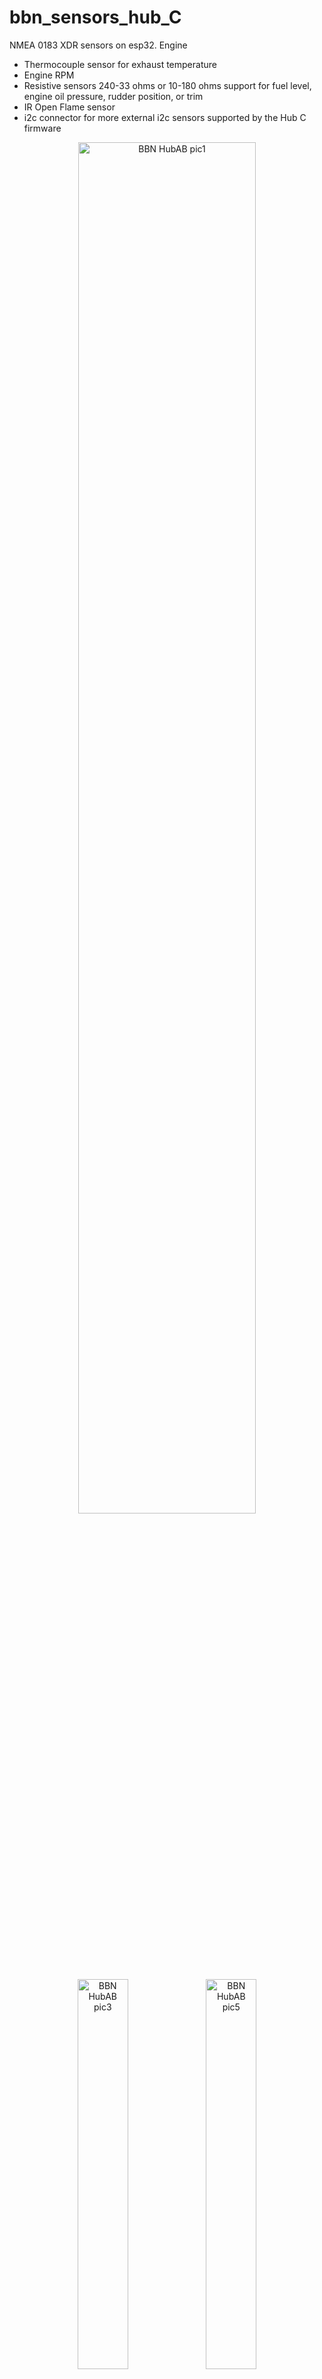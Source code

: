# bbn_sensors_hub_C
NMEA 0183 XDR sensors on esp32. Engine

- Thermocouple sensor for exhaust temperature
- Engine RPM
- Resistive sensors 240-33 ohms or 10-180 ohms support for fuel level, engine oil pressure, rudder position, or trim
- IR Open Flame sensor
- i2c connector for more external i2c sensors supported by the Hub C firmware

<p align="center">
<img src="./img/bbn_engine_hubC_2.jpg?raw=true" style="width: 75%; height: auto;" alt="BBN HubAB pic1" />
</p>

<p align="center">
<img src="./img/bbn_engine_sensors_3.jpg?raw=true" style="width: 40%; height: auto;" alt="BBN HubAB pic3" />
<img src="./img/bbn_engine_sensors_5.jpg?raw=true" style="width: 40%; height: auto;" alt="BBN HubAB pic5" />
</p>

<p align="center">
<img src="./img/bbn_engine_sensors_4.jpg?raw=true" style="width: 40%; height: auto;" alt="BBN HubAB pic2" />
<img src="./img/bbn_engine_sensors_6.jpg?raw=true" style="width: 40%; height: auto;" alt="BBN HubAB pic4" />
</p>

### Enclosure, etc

- Waterproof box. Hinged with stainless steel hardware, transparent lid, base plate and legs
- Various cable glands
- Grove cables from m5stack
- M3 standoffs
- __In-Sure lever wire connectors__ for splicing wires (3-Port): https://www.idealind.com/us/en/category/product.html/In_Sure_Lever_3_Port.html
- Cable ties
- __Grove2Dupont Conversion Cables__: https://shop.m5stack.com/products/grove2dupont-conversion-cable-20cm-5pairs
- USB-C to USB-A cables with small support tang on USB-C end

## Hardware

- M5Stack __AtomS3-lite__ esp32: https://shop.m5stack.com/products/atoms3-lite-esp32s3-dev-kit
- __MAX6675__ thermocouple sensor (break out board and K-type sensor probe): https://www.amazon.com/HiLetgo-MAX6675-Thermocouple-Temperature-Arduino/dp/B01HT871SO
- __PC817 Optocoupler__ (with breakout board for your alternator voltage range): https://www.amazon.com/EL817-Optocoupler-Isolation-Board-Amplification/dp/B01L1OI1HC/
- M5stack __ATOMIC PortABC Extension Base__: https://shop.m5stack.com/products/atomic-portabc-extension-base
- Resistor __100 Ohm__
- __Open Flame IR Sensor__ (3-pin, 760nm-1100nm wavelength detection): https://www.amazon.com/Detection-Infrared-Receiver-Control-760nm-1100nm/dp/B09135QZMQ

### MAX6675 thermocouple sensor (Exhaust temperature)

Connected to M5Stack AtomS3-Lite via GPIO pins:

SO = 5

CS = 6

CLK = 7

#### Use cases

- Higher Temperature Ranges
- Exhaust gas temperature

### Engine RPM from Alternator terminal W (waveform)

Input from alternator connected to optocoupler:

- Alternator ground to Board '-' INPUT on 2-pin terminal
- Alternator 'W' to Board '+' INPUT on 2-pin terminal

Some people also add a circuit with 
zener diod in between optocoupler input and alternator to cut off higher voltages for better protection. 

Output to esp32:

- Board 3-pin output terminal GND to esp32 GND
- Board 3-pin output terminal VCC to esp32 VCC
- Board 3-pin output terminal OUT to analog input pin on esp32 (browse the code to see the pin assignement)

The optocoupler converts sine wave form signal from alternator to digital impulses,
and this firmware uses esp32 built-in pulse counter to count pulses and determine engine RPM.
Debouncing logic is applied by built-in esp32 pulse counter to avoid counting noise as pulses.

### Oil pressure, Fuel Level, Rudder Position, Trim resistive sensor

In order to measure the resistance you can measure voltage using ADC (analog) input esp32 pin on a voltage divider circuit.

Voltage divider circuit consists of:

- Resistor of a known resistance
- Sensor's resistor for which resistance is to be measured
- Known reference voltage (3.3v for esp32 case, use +3.3v pin (not +5v)) applied to those two resistors connected in series

Voltage is measured on ADC (analog) input pin of esp32 connected in between those two resistors.

Ohm Law can be used to calculate unknown resistance from voltage drop (knowing reference voltage and reference resistor resistance)

There are two kinds of configurations for this circuit:

Either the variable resistor is close to GND (DOWNSTREAM) or it is closer to VCC (UPSTREAM).


![image](img/VoltageDivider.png)


$$
\begin{flalign}
\text{ Downstream: } \newline \newline
&  \large {V _{ref} \over {R _{ref} + R _{sensor}}} = {V _{meas} \over {R _{sensor}}} \text{ } \Rightarrow \text{ }
R _{sensor} = {R _{ref} {V _{meas} \over {V _{ref} - V _{meas}}}} &
\end{flalign}
$$



$$
\begin{flalign}
\text{ Upstream: } \newline \newline
&  \large {V _{ref} \over {R _{ref} + R _{sensor}}} = {V _{meas} \over {R _{ref}}} \text{ } \Rightarrow \text{ }
R _{sensor} = {R _{ref} {{V _{ref} - V _{meas}} \over V _{meas}}} &
\end{flalign}
$$


#### esp32 ADC

esp32 ADC is not the best:

- The ESP32 has two 12-bit ADCs
- Noisy (can be corrected by statistical sampling which will reduce sampling rate for accurate measurements)
- Non-linear (can be corrected by polynomial approximation)
- Almost ignores ranges < 0.14v and > 2.6v
- The ESP32 ADC can measure voltage levels between 0 V and 3.3 V. The measured voltage is assigned a value between 0 and 4095, with 0 V corresponding to 0 and 3.3 V corresponding to 4095
- ADCs in the esp32 have an attenuator stage at their inputs; the suggested range for 11Db attenuation is 2600mV at best (even though the ADC's range is 0-3.3v)
- However, the output can be made accurate to within 1% on input range of 0.14 to 2.6 volts

For precise measurements use external ADC

Examples:
- ADS1115  https://docs.m5stack.com/en/unit/vmeter
- INA219   https://www.adafruit.com/product/904

#### Getting 3.3v from m5stack

You solder a wire to +3.3v pad of m5stack portABC. That wire passes under m5atom connected to portABC via
specially designed gap. Connect 100 Ohm resistor to it.

#### Resistive boat sensors

There are two types of commonly used resistance based sensors:
- European 0-190 ohms range (often 10-180 ohms working range)
- American Standard 240-33 ohms

Examples:

- Fuel level (10-180 Ohm or 0-190 Ohm range)
- Oil pressure
- Rudder position (10-180 Ohms)
- Trim
- Resistive Temperature Sensors

Pick (100 Ohm) resistor with lower % tolerance.

### Open Flame IR Sensor

Browse the source code for pin assignement.

Brings the pin LOW if open flame is detected.

### External I2C Sensors

The firmware supports variety of external i2c sensors. Browse the code to see which ones.

## Loading Firmware

### On Bareboat Necessities (BBN) OS (full)

Long press side button on atomS3 till you see green to enter the mode for uploading firmware.

NOTE: /dev/ttyACM1 in the script below is for example. In your case device name might be different. You can find out what it is by inspecting differences in output of

```bash
ls -ltr /dev/tty*
```

with the device unplugged from USB and plugged into USB.

```bash
# shutdown signalk
sudo systemctl stop signalk

if [ -f bbn-flash-sensors-hub-C.sh ]; then rm bbn-flash-sensors-hub-C.sh; fi
wget https://raw.githubusercontent.com/bareboat-necessities/my-bareboat/refs/heads/master/m5stack-tools/bbn-flash-sensors-hub-C.sh
chmod +x bbn-flash-sensors-hub-C.sh
./bbn-flash-sensors-hub-C.sh -p /dev/ttyACM1
```

### Reading Serial Port

on USB-C port with baud rate 38400

```bash
stty -F /dev/ttyACM1 38400
socat stdio /dev/ttyACM1
```

## Example Output

````
$BBTXT,01,01,01,FirmwareTag: bbn_sensors_hub_C*48
$BBXDR,T,1999.8,R,RPM*19
$BBXDR,S,1,,OPEN_FLAME*24
$BBXDR,T,2000.1,R,RPM*1A
$BBXDR,C,21.50,C,THERMOCOUPLE*6F
$BBXDR,T,1998.1,R,RPM*11
$BBXDR,G,327.5,O,Ohms_esp32*6A
````

## Integration with SignalK

Integration with SignalK is done via NMEA XDR Parser SignalK plugin.

More: https://github.com/GaryWSmith/xdr-parser-plugin

Recommended config file for XDR Parser SignalK plugin:

https://github.com/bareboat-necessities/lysmarine_gen/blob/bookworm/install-scripts/4-server/files/xdrParser-plugin.json


## Other Bareboat Necessities Devices

Project Home:  https://bareboat-necessities.github.io/

- Alarms Box: https://github.com/bareboat-necessities/bbn_alarms_A
- Sensors Hub: https://github.com/bareboat-necessities/bbn_sensors_hub_AB
- NMEA N2K to USB: https://github.com/bareboat-necessities/bbn-m5-s3-n2k-usb
- Instruments Displays on esp32: https://github.com/bareboat-necessities/bbn-m5stack-tough
- Boat Heave Sensor: https://github.com/bareboat-necessities/bbn-wave-period-esp32
- I2C over USB for Linux: https://github.com/bareboat-necessities/bbn-i2c-over-usb
